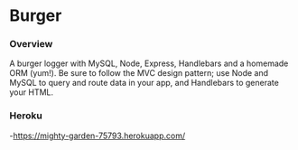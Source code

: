 # Burger
### Overview

A burger logger with MySQL, Node, Express, Handlebars and a homemade ORM (yum!). Be sure to follow the MVC design pattern; use Node and MySQL to query and route data in your app, and Handlebars to generate your HTML.
### Heroku 
-https://mighty-garden-75793.herokuapp.com/
